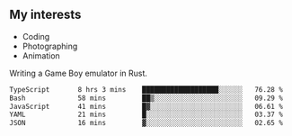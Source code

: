 ## My interests

- Coding
- Photographing
- Animation

Writing a Game Boy emulator in Rust.

<!--START_SECTION:waka-->

```txt
TypeScript       8 hrs 3 mins    ███████████████████░░░░░░   76.28 %
Bash             58 mins         ██▒░░░░░░░░░░░░░░░░░░░░░░   09.29 %
JavaScript       41 mins         █▓░░░░░░░░░░░░░░░░░░░░░░░   06.61 %
YAML             21 mins         █░░░░░░░░░░░░░░░░░░░░░░░░   03.37 %
JSON             16 mins         ▓░░░░░░░░░░░░░░░░░░░░░░░░   02.65 %
```

<!--END_SECTION:waka-->
